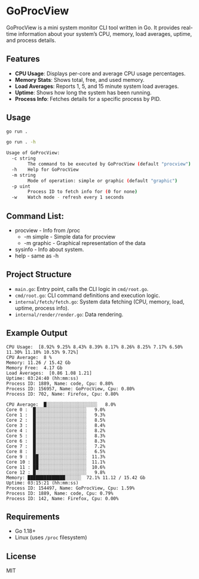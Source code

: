 # GoProcView

GoProcView is a mini system monitor CLI tool written in Go. It provides real-time information about your system’s CPU, memory, load averages, uptime, and process details.

## Features

- **CPU Usage**: Displays per-core and average CPU usage percentages.
- **Memory Stats**: Shows total, free, and used memory.
- **Load Averages**: Reports 1, 5, and 15 minute system load averages.
- **Uptime**: Shows how long the system has been running.
- **Process Info**: Fetches details for a specific process by PID.

## Usage

```sh
go run .
```

```sh
go run . -h

Usage of GoProcView:
  -c string
        The command to be executed by GoProcView (default "procview")
  -h    Help for GoProcView
  -m string
        Mode of operation: simple or graphic (default "graphic")
  -p uint
        Process ID to fetch info for (0 for none)
  -w    Watch mode - refresh every 1 seconds
```

## Command List:
- procview - Info from /proc 
    - -m simple - Simple data for procview
    - -m graphic - Graphical representation of the data
- sysinfo - Info about system.
- help - same as -h



## Project Structure

- `main.go`: Entry point, calls the CLI logic in `cmd/root.go`.
- `cmd/root.go`: CLI command definitions and execution logic.
- `internal/fetch/fetch.go`: System data fetching (CPU, memory, load, uptime, process info).
- `internal/render/render.go`: Data rendering.

## Example Output

```
CPU Usage:  [8.92% 9.25% 8.43% 8.39% 8.17% 8.26% 8.25% 7.17% 6.50% 11.30% 11.10% 10.53% 9.72%]
CPU Average:  8 %
Memory: 11.26 / 15.42 Gb
Memory Free:  4.17 Gb
Load Averages:  [0.86 1.08 1.21]
Uptime: 03:24:40 (hh:mm:ss)
Process ID: 1889, Name: code, Cpu: 0.80%
Process ID: 156957, Name: GoProcView, Cpu: 0.80%
Process ID: 702, Name: Firefox, Cpu: 0.80%
```

```
CPU Average:  █░░░░░░░░░░░░░░░░░░░   8.0%
Core 0 :  █░░░░░░░░░░░░░░░░░░░   9.0%
Core 1 :  █░░░░░░░░░░░░░░░░░░░   9.3%
Core 2 :  █░░░░░░░░░░░░░░░░░░░   8.5%
Core 3 :  █░░░░░░░░░░░░░░░░░░░   8.4%
Core 4 :  █░░░░░░░░░░░░░░░░░░░   8.2%
Core 5 :  █░░░░░░░░░░░░░░░░░░░   8.3%
Core 6 :  █░░░░░░░░░░░░░░░░░░░   8.3%
Core 7 :  █░░░░░░░░░░░░░░░░░░░   7.2%
Core 8 :  █░░░░░░░░░░░░░░░░░░░   6.5%
Core 9 :  ██░░░░░░░░░░░░░░░░░░  11.3%
Core 10 : ██░░░░░░░░░░░░░░░░░░  11.1%
Core 11 : ██░░░░░░░░░░░░░░░░░░  10.6%
Core 12 : █░░░░░░░░░░░░░░░░░░░   9.8%
Memory: ██████████████░░░░░░  72.1% 11.12 / 15.42 Gb
Uptime: 03:15:21 (hh:mm:ss)
Process ID: 154497, Name: GoProcView, Cpu: 1.59%
Process ID: 1889, Name: code, Cpu: 0.79%
Process ID: 142, Name: Firefox, Cpu: 0.00%
```
## Requirements

- Go 1.18+
- Linux (uses `/proc` filesystem)

## License

MIT
